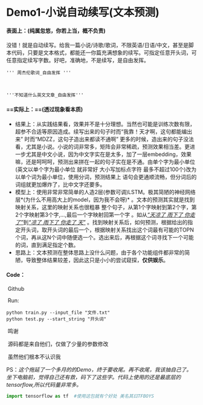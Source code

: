 # Demo1-小说自动续写(文本预测)

#### 表面上：(纯属忽悠，你若上当，概不负责)

​	没错！就是自动续写。给我一篇小说/诗歌/歌词，不限英语/日语/中文，甚至是脚本代码，只要是文本格式，都能还一你篇充满想象的续写。可指定任意开头词，可任意指定续写字数。好吧，准确地，不是续写，是自由发挥。

```shell
''' 周杰伦歌词_自由发挥 '''



'''不知道什么英文文章_自由发挥'''

```



#### ==实际上：==(透过现象看本质)

- 结果上：从实践结果看，效果并不是十分理想。当然也可能是训练次数有限，超参不合适等原因造成。续写出来的句子时而“我靠！天才啊，这句都能编出来” 时而“MDZZ，这句子造出来都读不通啊”   更多的时候，造出来的句子没法看，尤其是小说。小说的词非常多，矩阵会非常稀疏，预测效果相当差。更进一步尤其是中文小说，因为中文字实在是太多，加了一层embedding，效果嘛，还是呵呵呵，预测出来拼在一起的句子实在是不通。由单个字为最小单位(英文以单个字为最小单位 就非常好 大小写加标点字符 最多不超过100个)改为以单个词为最小单位，使用分词，预测结果上 语句会更通顺流畅，但分词后的词组就更加爆炸了，比中文字还要多。
- 模型上：使用非常非常简单的人造2层(参数可调)LSTM。极其简陋的神经网络层*(为什么不用高大上的model，因为我不会呀)* 。文本的预测其实就是找到映射关系，这里的映射关系也很粗暴 整个句子，从第1个字映射到第2个字，第2个字映射第3个字,...,最后一个字映射回第一个字 。如从<u>*“天凉了 雨下了 你走了”*</u>到<u>*“凉了 雨下了 你走了 天”*</u>   。找到映射关系后，如何预测，根据给出的指定开头词，取开头词的最后一个，根据映射关系找出这个词最有可能的TOPN个词，再从这N个词中随便选一个。选出来后，再根据这个词寻找下一个可能的词，直到满足指定个数。
- 思路上：文本预测在整体思路上没什么问题，由于各个功能组件都非常的简陋，导致整体结果较差，因此这只是小小的尝试窥探，**仅供娱乐**。

#### Code：

​	Github

​	Run:

```shell
python train.py --input_file "文件.txt"
python test.py --start_string "开头词"
```

​	鸣谢           

​	源码都是来自他们，仅做了少量的参数修改

​	虽然他们根本不认识我





PS：*这个拖延了一个多月的的Demo，终于要收尾。再不收尾，我该抽自己了。坐下电脑前，觉得自己还有救，码下了这些字。代码上使用的还是最底层的tensorflow,所以代码量非常多。*

```python
import tensorflow as tf  #使用这包就有个好处 美名其曰TFBOYS 
```

